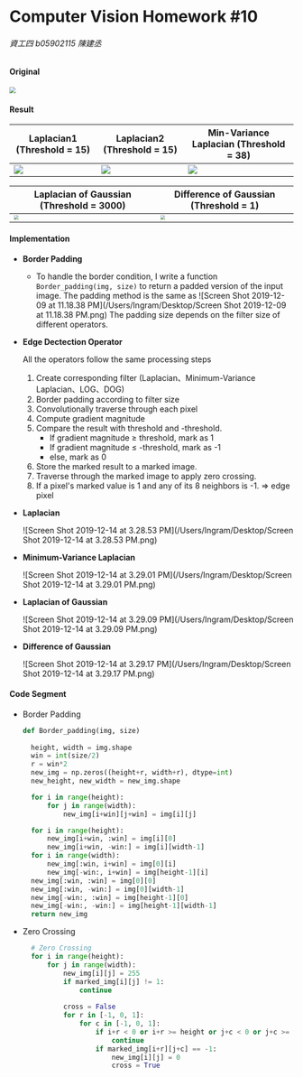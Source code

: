 # Computer Vision Homework #10

###### 資工四 b05902115 陳建丞

#### Original

<img src='/Users/Ingram/Desktop/CSIE/4-1/Computer Vision/hw/B05902115_HW9_ver1/lena.bmp' style='zoom:70%'>

#### Result

| Laplacian1 (Threshold = 15)                                  | Laplacian2 (Threshold = 15)                                  | Min-Variance Laplacian (Threshold = 38)                      |
| ------------------------------------------------------------ | ------------------------------------------------------------ | ------------------------------------------------------------ |
| <img src='/Users/Ingram/Desktop/CSIE/4-1/Computer Vision/hw/B05902115_HW10_ver1/laplacian_1.png' style='zoom:100%'> | <img src='/Users/Ingram/Desktop/CSIE/4-1/Computer Vision/hw/B05902115_HW10_ver1/laplacian_2.png' style='zoom:100%'> | <img src='/Users/Ingram/Desktop/CSIE/4-1/Computer Vision/hw/B05902115_HW10_ver1/min_laplacian.png' style='zoom:100%'> |

| Laplacian of Gaussian (Threshold = 3000)                     | Difference of Gaussian (Threshold = 1)                       |
| ------------------------------------------------------------ | ------------------------------------------------------------ |
| <img src='/Users/Ingram/Desktop/CSIE/4-1/Computer Vision/hw/B05902115_HW9_ver1/frei_and_chen.png' style='zoom:50%'> | <img src='/Users/Ingram/Desktop/CSIE/4-1/Computer Vision/hw/B05902115_HW9_ver1/kirsch.png' style='zoom:50%'> |



#### Implementation

* **Border Padding**

  * To handle the border condition, I write a function ```Border_padding(img, size)``` to return a padded version of the input image. The padding method is the same as ![Screen Shot 2019-12-09 at 11.18.38 PM](/Users/Ingram/Desktop/Screen Shot 2019-12-09 at 11.18.38 PM.png) The padding size depends on the filter size of different operators.

* **Edge Dectection Operator**

  All the operators follow the same processing steps

  1. Create corresponding filter (Laplacian、Minimum-Variance Laplacian、LOG、DOG)
  2. Border padding according to filter size
  3. Convolutionally traverse through each pixel
  4. Compute gradient magnitude
  5. Compare the result with threshold and -threshold.
     * If gradient magnitude $\geq$ threshold, mark as 1
     * If gradient magnitude $\leq$ -threshold, mark as -1
     * else, mark as 0
  6. Store the marked result to a marked image.
  7. Traverse through the marked image to apply zero crossing.
  8. If a pixel's marked value is 1 and any of its 8 neighbors is -1. $\Rightarrow$ edge pixel

* **Laplacian**

  ![Screen Shot 2019-12-14 at 3.28.53 PM](/Users/Ingram/Desktop/Screen Shot 2019-12-14 at 3.28.53 PM.png)

* **Minimum-Variance Laplacian**

  ![Screen Shot 2019-12-14 at 3.29.01 PM](/Users/Ingram/Desktop/Screen Shot 2019-12-14 at 3.29.01 PM.png)

* **Laplacian of Gaussian**

  ![Screen Shot 2019-12-14 at 3.29.09 PM](/Users/Ingram/Desktop/Screen Shot 2019-12-14 at 3.29.09 PM.png)

* **Difference of Gaussian**

  ![Screen Shot 2019-12-14 at 3.29.17 PM](/Users/Ingram/Desktop/Screen Shot 2019-12-14 at 3.29.17 PM.png)

#### Code Segment

* Border Padding

  ``````python
  def Border_padding(img, size)	
  	
  	height, width = img.shape
  	win = int(size/2)
  	r = win*2
  	new_img = np.zeros((height+r, width+r), dtype=int)
  	new_height, new_width = new_img.shape
  
  	for i in range(height):
  		for j in range(width):
  			new_img[i+win][j+win] = img[i][j]
  
  	for i in range(height):
  		new_img[i+win, :win] = img[i][0]
  		new_img[i+win, -win:] = img[i][width-1]
  	for i in range(width):
  		new_img[:win, i+win] = img[0][i]
  		new_img[-win:, i+win] = img[height-1][i]
  	new_img[:win, :win] = img[0][0]
  	new_img[:win, -win:] = img[0][width-1]
  	new_img[-win:, :win] = img[height-1][0]
  	new_img[-win:, -win:] = img[height-1][width-1]
  	return new_img
  ``````

  

* Zero Crossing

  ``````python
  	# Zero Crossing
  	for i in range(height):
  		for j in range(width):
  			new_img[i][j] = 255
  			if marked_img[i][j] != 1:
  				continue
  			
  			cross = False
  			for r in [-1, 0, 1]:
  				for c in [-1, 0, 1]:
  					if i+r < 0 or i+r >= height or j+c < 0 or j+c >= width or cross:
  						continue
  					if marked_img[i+r][j+c] == -1:
  						new_img[i][j] = 0
  						cross = True
  ``````

  